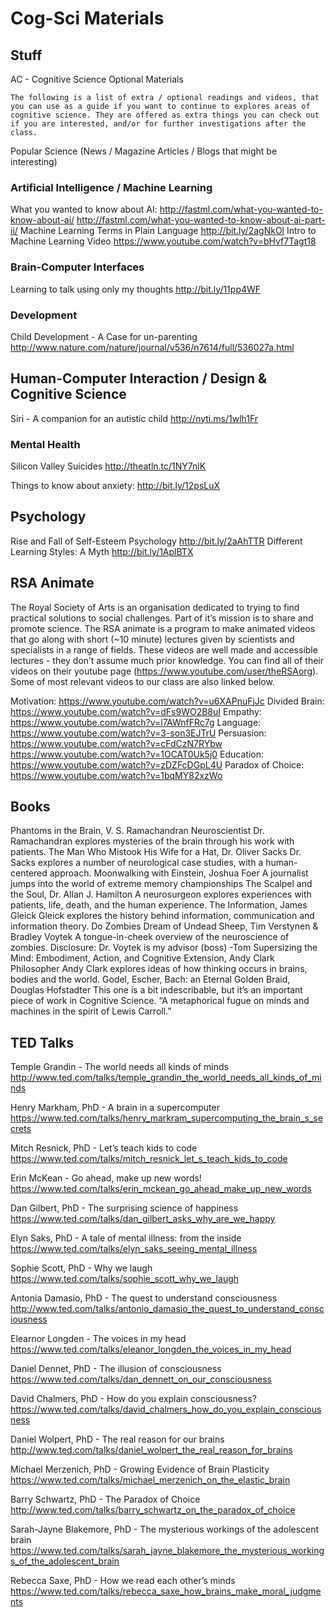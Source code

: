 # Cog-Sci Materials

## Stuff
AC - Cognitive Science
Optional Materials

	The following is a list of extra / optional readings and videos, that you can use as a guide if you want to continue to explores areas of cognitive science. They are offered as extra things you can check out if you are interested, and/or for further investigations after the class.

Popular Science (News / Magazine Articles / Blogs that might be interesting)

### Artificial Intelligence / Machine Learning

What you wanted to know about AI:
http://fastml.com/what-you-wanted-to-know-about-ai/
http://fastml.com/what-you-wanted-to-know-about-ai-part-ii/
Machine Learning Terms in Plain Language
	http://bit.ly/2agNkOl
Intro to Machine Learning Video
https://www.youtube.com/watch?v=bHvf7Tagt18


### Brain-Computer Interfaces

Learning to talk using only my thoughts
	http://bit.ly/11pp4WF

### Development

Child Development - A Case for un-parenting
	http://www.nature.com/nature/journal/v536/n7614/full/536027a.html

## Human-Computer Interaction / Design & Cognitive Science

Siri - A companion for an autistic child
	http://nyti.ms/1wlh1Fr

### Mental Health

Silicon Valley Suicides
	http://theatln.tc/1NY7nlK

Things to know about anxiety:
	http://bit.ly/12psLuX

## Psychology

Rise and Fall of Self-Esteem Psychology
	http://bit.ly/2aAhTTR
Different Learning Styles: A Myth
	http://bit.ly/1AplBTX


## RSA Animate

The Royal Society of Arts is an organisation dedicated to trying to find practical solutions to social challenges. Part of it’s mission is to share and promote science. The RSA animate is a program to make animated videos that go along with short (~10 minute) lectures given by scientists and specialists in a range of fields. These videos are well made and accessible lectures - they don’t assume much prior knowledge. You can find all of their videos on their youtube page (https://www.youtube.com/user/theRSAorg). Some of most relevant videos to our class are also linked below.

Motivation: 			https://www.youtube.com/watch?v=u6XAPnuFjJc
	Divided Brain:			https://www.youtube.com/watch?v=dFs9WO2B8uI
Empathy:			https://www.youtube.com/watch?v=l7AWnfFRc7g
	Language:			https://www.youtube.com/watch?v=3-son3EJTrU
	Persuasion: 			https://www.youtube.com/watch?v=cFdCzN7RYbw
				https://www.youtube.com/watch?v=1OCAT0Uk5j0
Education: 			https://www.youtube.com/watch?v=zDZFcDGpL4U
Paradox of Choice:		https://www.youtube.com/watch?v=1bqMY82xzWo


## Books

Phantoms in the Brain, V. S. Ramachandran
	Neuroscientist Dr. Ramachandran explores mysteries of the brain through his work with patients.
The Man Who Mistook His Wife for a Hat, Dr. Oliver Sacks
	Dr. Sacks explores a number of neurological case studies, with a human-centered approach.
Moonwalking with Einstein, Joshua Foer
	A journalist jumps into the world of extreme memory championships
The Scalpel and the Soul, Dr. Allan J. Hamilton
	A neurosurgeon explores experiences with patients, life, death, and the human experience.
The Information, James Gleick
	Gleick explores the history behind information, communication and information theory.
Do Zombies Dream of Undead Sheep, Tim Verstynen & Bradley Voytek
	A tongue-in-cheek overview of the neuroscience of zombies.
	Disclosure: Dr. Voytek is my advisor (boss) -Tom
Supersizing the Mind: Embodiment, Action, and Cognitive Extension, Andy Clark
	Philosopher Andy Clark explores ideas of how thinking occurs in brains, bodies and the world.
Godel, Escher, Bach: an Eternal Golden Braid, Douglas Hofstadter
	This one is a bit indescribable, but it’s an important piece of work in Cognitive Science.
	“A metaphorical fugue on minds and machines in the spirit of Lewis Carroll.”


## TED Talks

Temple Grandin - The world needs all kinds of minds
	http://www.ted.com/talks/temple_grandin_the_world_needs_all_kinds_of_minds

Henry Markham, PhD - A brain in a supercomputer
	https://www.ted.com/talks/henry_markram_supercomputing_the_brain_s_secrets

Mitch Resnick, PhD - Let’s teach kids to code
https://www.ted.com/talks/mitch_resnick_let_s_teach_kids_to_code

Erin McKean - Go ahead, make up new words!
	https://www.ted.com/talks/erin_mckean_go_ahead_make_up_new_words

Dan Gilbert, PhD - The surprising science of happiness
https://www.ted.com/talks/dan_gilbert_asks_why_are_we_happy

Elyn Saks, PhD - A tale of mental illness: from the inside
https://www.ted.com/talks/elyn_saks_seeing_mental_illness

Sophie Scott, PhD - Why we laugh
https://www.ted.com/talks/sophie_scott_why_we_laugh

Antonia Damasio, PhD - The quest to understand consciousness
	http://www.ted.com/talks/antonio_damasio_the_quest_to_understand_consciousness

Elearnor Longden - The voices in my head
	https://www.ted.com/talks/eleanor_longden_the_voices_in_my_head

Daniel Dennet, PhD - The illusion of consciousness
https://www.ted.com/talks/dan_dennett_on_our_consciousness

David Chalmers, PhD - How do you explain consciousness?
	https://www.ted.com/talks/david_chalmers_how_do_you_explain_consciousness

Daniel Wolpert, PhD - The real reason for our brains
	http://www.ted.com/talks/daniel_wolpert_the_real_reason_for_brains

Michael Merzenich, PhD - Growing Evidence of Brain Plasticity
	https://www.ted.com/talks/michael_merzenich_on_the_elastic_brain

Barry Schwartz, PhD - The Paradox of Choice
	http://www.ted.com/talks/barry_schwartz_on_the_paradox_of_choice

Sarah-Jayne Blakemore, PhD - The mysterious workings of the adolescent brain
https://www.ted.com/talks/sarah_jayne_blakemore_the_mysterious_workings_of_the_adolescent_brain

Rebecca Saxe, PhD - How we read each other’s minds
https://www.ted.com/talks/rebecca_saxe_how_brains_make_moral_judgments
